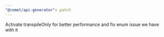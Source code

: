 ```yaml
---
"@comet/api-generator": patch
---
```


Activate transpileOnly for better performance and fix enum issue we have with it
